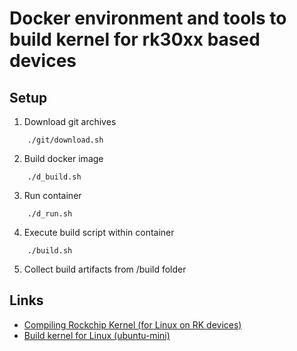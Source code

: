 # Docker environment and tools to build kernel for rk30xx based devices

## Setup

1. Download git archives
```
    ./git/download.sh
```
2. Build docker image
```
    ./d_build.sh
```
3. Run container
```
    ./d_run.sh
```
4. Execute build script within container
```
    ./build.sh
```
5. Collect build artifacts from /build folder


## Links

* [Compiling Rockchip Kernel (for Linux on RK devices)](http://hwswbits.blogspot.com.es/2013/03/compiling-picuntu-kernel-ubuntu-linux.html)
* [Build kernel for Linux (ubuntu-mini)](https://github.com/sgjava/ubuntu-mini#build-kernel-for-linux)